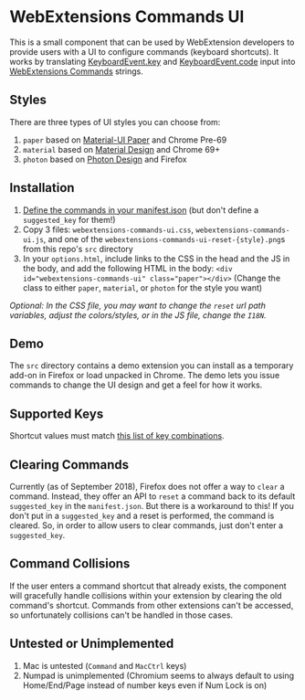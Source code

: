 # WebExtensions Commands UI
This is a small component that can be used by WebExtension developers to provide users with a UI to configure commands (keyboard shortcuts).
It works by translating [KeyboardEvent.key](https://developer.mozilla.org/docs/Web/API/KeyboardEvent/key) and [KeyboardEvent.code](https://developer.mozilla.org/docs/Web/API/KeyboardEvent/code) input into [WebExtensions Commands](https://developer.mozilla.org/docs/Mozilla/Add-ons/WebExtensions/API/commands) strings.

## Styles
There are three types of UI styles you can choose from:

1. `paper` based on [Material-UI Paper](https://material-ui.com/demos/text-fields/) and Chrome Pre-69
2. `material` based on [Material Design](https://material.io/design/components/text-fields.html) and Chrome 69+
3. `photon` based on [Photon Design](https://design.firefox.com/photon/components/input-fields.html) and Firefox

## Installation
1. [Define the commands in your manifest.json](https://developer.mozilla.org/docs/Mozilla/Add-ons/WebExtensions/manifest.json/commands) (but don't define a `suggested_key` for them!)
2. Copy 3 files: `webextensions-commands-ui.css`, `webextensions-commands-ui.js`, and one of the `webextensions-commands-ui-reset-{style}.png`s from this repo's `src` directory
3. In your `options.html`, include links to the CSS in the head and the JS in the body, and add the following HTML in the body:
`<div id="webextensions-commands-ui" class="paper"></div>` (Change the class to either `paper`, `material`, or `photon` for the style you want)

*Optional: In the CSS file, you may want to change the `reset` url path variables, adjust the colors/styles, or in the JS file, change the `I18N`.*

## Demo
The `src` directory contains a demo extension you can install as a temporary add-on in Firefox or load unpacked in Chrome.
The demo lets you issue commands to change the UI design and get a feel for how it works.

## Supported Keys
Shortcut values must match [this list of key combinations](https://developer.mozilla.org/en-US/docs/Mozilla/Add-ons/WebExtensions/manifest.json/commands#Shortcut_values).

## Clearing Commands
Currently (as of September 2018), Firefox does not offer a way to `clear` a command. Instead, they offer an API to `reset` a command back to its default `suggested_key` in the `manifest.json`.
But there is a workaround to this! If you don't put in a `suggested_key` and a reset is performed, the command is cleared.
So, in order to allow users to clear commands, just don't enter a `suggested_key`.

## Command Collisions
If the user enters a command shortcut that already exists, the component will gracefully handle collisions within your extension by clearing the old command's shortcut.
Commands from other extensions can't be accessed, so unfortunately collisions can't be handled in those cases. 

## Untested or Unimplemented
1. Mac is untested (`Command` and `MacCtrl` keys)
2. Numpad is unimplemented (Chromium seems to always default to using Home/End/Page instead of number keys even if Num Lock is on)